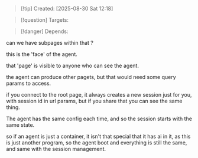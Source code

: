 
>[!tip] Created: [2025-08-30 Sat 12:18]

>[!question] Targets: 

>[!danger] Depends: 

can we have subpages within that ?

this is the 'face' of the agent.

that 'page' is visible to anyone who can see the agent.

the agent can produce other pagets, but that would need some query params to access.

if you connect to the root page, it always creates a new session just for you, with session id in url params, but if you share that you can see the same thing.

The agent has the same config each time, and so the session starts with the same state.

so if an agent is just a container, it isn't that special that it has ai in it, as this is just another program, so the agent boot and everything is still the same, and same with the session management.